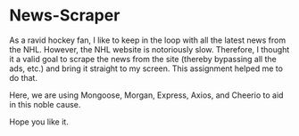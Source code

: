 # News-Scraper

As a ravid hockey fan, I like to keep in the loop with all the latest news from the NHL.  However, the NHL website is notoriously slow.  Therefore, I thought it a valid goal to scrape the news from the site (thereby bypassing all the ads, etc.) and bring it straight to my screen.  This assignment helped me to do that. 

Here, we are using Mongoose, Morgan, Express, Axios, and Cheerio to aid in this noble cause. 

Hope you like it.
